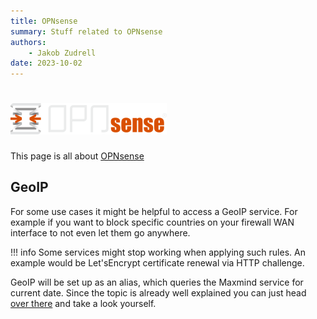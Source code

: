 ```yaml
---
title: OPNsense
summary: Stuff related to OPNsense
authors:
    - Jakob Zudrell
date: 2023-10-02
---
```

# ![OPNsense](../assets/logos/opnsense.png)

This page is all about [OPNsense](https://opnsense.org/)

## GeoIP
For some use cases it might be helpful to access a GeoIP service. For example if you want to block specific countries on your firewall WAN interface to not even let them go anywhere.

!!! info
    Some services might stop working when applying such rules. An example would be Let'sEncrypt certificate renewal via HTTP challenge.

GeoIP will be set up as an alias, which queries the Maxmind service for current date.
Since the topic is already well explained you can just head [over there](https://docs.opnsense.org/manual/how-tos/maxmind_geo_ip.html) and take a look yourself.